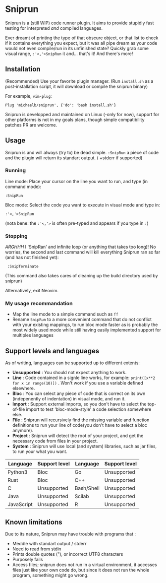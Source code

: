 # Sniprun

Sniprun is a (still WIP) code runner plugin. It aims to provide stupidly fast testing for interpreted _and_ compiled languages.

Ever dreamt of printing the type of that obscure object, or that list to check if it contains everything you expect, but it was all pipe dream as your code would not even compile/run in its unfinished state?
Quickly grab some visual range, `:'<,'>SnipRun` it and... that's it! And there's more!

## Installation

(Recommended) Use your favorite plugin manager. (Run `install.sh` as a post-installation script, it will download or compile the sniprun binary)

For example, `vim-plug`:

```vim
Plug 'michaelb/sniprun', {'do': 'bash install.sh'}
```

Sniprun is developped and maintained on Linux (-only for now), support for other platforms is not in my goals plans, though simple compatibility patches PR are welcome.

## Usage

Sniprun is and will always (try to) be dead simple. `:SnipRun` a piece of code and the plugin will return its standart output. ( +stderr if supported)

### Running

Line mode: Place your cursor on the line you want to run, and type (in command mode):

```vim
:SnipRun

```

Bloc mode: Select the code you want to execute in visual mode and type in:

```vim
:'<,'>SnipRun
```

(nota bene: the `:'<,'>` is often pre-typed and appears if you type in `:`)

### Stopping

_ARGHHH_ I 'SnipRan' and infinite loop (or anything that takes too long)!
No worries, the second and last command will kill everything Sniprun ran so far (and has not finished yet):

```vim
 :SnipTerminate
```

(This command also takes cares of cleaning up the build directory used by sniprun)

Alternatively, exit Neovim.

### My usage recommandation

- Map the line mode to a simple command such as `ff`
- Rename `SnipRun` to a more convenient command that do not conflict with your existing mappings, to run bloc mode faster as is probably the most widely used mode while still having easily implemented support for multiples languages

## Support levels and languages

As of writing, languages can be supported up to different extents:

- **Unsupported** : You should not expect anything to work.
- **Line** : Code contained in a signle line works, for example: `print([x**2 for x in range(10)])` . Won't work if you use a variable defined elsewhere.
- **Bloc** : You can select any piece of code that is correct on its own (indepenently of indentation) in visual mode, and run it.
- **Import** : Support external imports, so you don't have to select the top-of-file import to test 'bloc-mode-style' a code selection somewhere else.
- **File** : Sniprun will recursively find the missing variable and function definitions to run your line of code(you don't have to select a bloc anymore).
- **Project** : Sniprun will detect the root of your project, and get the necessary code from files in your project.
- **System** : Sniprun will use local (and system) libraries, such as jar files, to run your what you want.

| Language   | Support level | Language   | Support level |
| ---------- | ------------- | ---------- | ------------- |
| Python3    | Bloc          | Go         | Unsupported   |
| Rust       | Bloc          | C++        | Unsupported   |
| C          | Unsupported   | Bash/Shell | Unsupported   |
| Java       | Unsupported   | Scilab     | Unsupported   |
| JavaScript | Unsupported   | R          | Unsupported   |

## Known limitations

Due to its nature, Sniprun may have trouble with programs that :

- Meddle with standart output / stderr
- Need to read from stdin
- Prints double quotes ("), or incorrect UTF8 characters
- Purposely fails
- Access files; sniprun does not run in a virtual environment, it accesses files just like your own code do, but since it does not run the whole program, something might go wrong.
